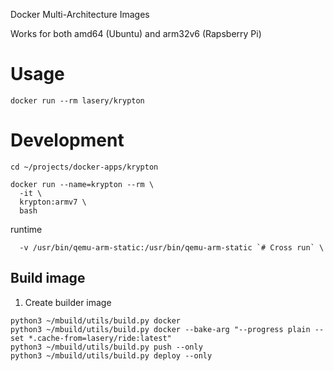 Docker Multi-Architecture Images

Works for both amd64 (Ubuntu) and arm32v6 (Rapsberry Pi)

# Usage
```
docker run --rm lasery/krypton
```

# Development
```
cd ~/projects/docker-apps/krypton

docker run --name=krypton --rm \
  -it \
  krypton:armv7 \
  bash
```

runtime
```
  -v /usr/bin/qemu-arm-static:/usr/bin/qemu-arm-static `# Cross run` \
```

## Build image
1. Create builder image
```
python3 ~/mbuild/utils/build.py docker
python3 ~/mbuild/utils/build.py docker --bake-arg "--progress plain --set *.cache-from=lasery/ride:latest"
python3 ~/mbuild/utils/build.py push --only
python3 ~/mbuild/utils/build.py deploy --only
```
